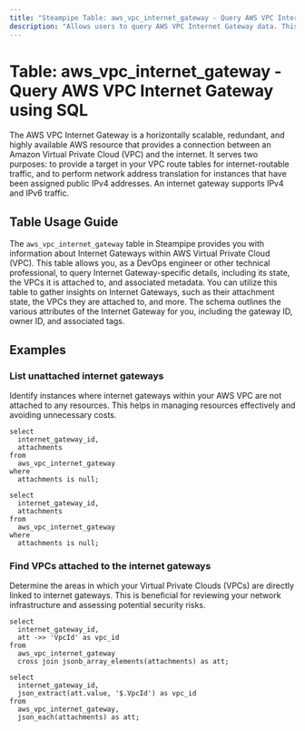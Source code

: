```yaml
---
title: "Steampipe Table: aws_vpc_internet_gateway - Query AWS VPC Internet Gateway using SQL"
description: "Allows users to query AWS VPC Internet Gateway data. This table can be used to gain insights into the Internet Gateways attached to your VPCs, including their state, attached VPCs, and associated tags."
---
```


# Table: aws_vpc_internet_gateway - Query AWS VPC Internet Gateway using SQL

The AWS VPC Internet Gateway is a horizontally scalable, redundant, and highly available AWS resource that provides a connection between an Amazon Virtual Private Cloud (VPC) and the internet. It serves two purposes: to provide a target in your VPC route tables for internet-routable traffic, and to perform network address translation for instances that have been assigned public IPv4 addresses. An internet gateway supports IPv4 and IPv6 traffic.

## Table Usage Guide

The `aws_vpc_internet_gateway` table in Steampipe provides you with information about Internet Gateways within AWS Virtual Private Cloud (VPC). This table allows you, as a DevOps engineer or other technical professional, to query Internet Gateway-specific details, including its state, the VPCs it is attached to, and associated metadata. You can utilize this table to gather insights on Internet Gateways, such as their attachment state, the VPCs they are attached to, and more. The schema outlines the various attributes of the Internet Gateway for you, including the gateway ID, owner ID, and associated tags.

## Examples

### List unattached internet gateways
Identify instances where internet gateways within your AWS VPC are not attached to any resources. This helps in managing resources effectively and avoiding unnecessary costs.

```sql+postgres
select
  internet_gateway_id,
  attachments
from
  aws_vpc_internet_gateway
where
  attachments is null;
```

```sql+sqlite
select
  internet_gateway_id,
  attachments
from
  aws_vpc_internet_gateway
where
  attachments is null;
```


### Find VPCs attached to the internet gateways
Determine the areas in which your Virtual Private Clouds (VPCs) are directly linked to internet gateways. This is beneficial for reviewing your network infrastructure and assessing potential security risks.

```sql+postgres
select
  internet_gateway_id,
  att ->> 'VpcId' as vpc_id
from
  aws_vpc_internet_gateway
  cross join jsonb_array_elements(attachments) as att;
```

```sql+sqlite
select
  internet_gateway_id,
  json_extract(att.value, '$.VpcId') as vpc_id
from
  aws_vpc_internet_gateway,
  json_each(attachments) as att;
```